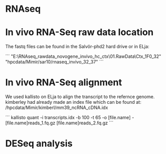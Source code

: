 # RNAseq

# In vivo RNA-Seq raw data location
The fastq files can be found in the Salvör-phd2 hard drive or in ELja: 

´´´
"E:\RNAseq_rawdata_novogene_invivo_hc_ctx\01.RawData\Ctx_1F0_32"
"hpcdata/Mimir/sar10/rnaseq_invivo_32_37"
´´´

# In vivo RNA-Seq alignment
We used kallisto on ELja to align the transcript to the refernce genome. 
kimberley had already made an index file which can be found at: /hpcdata/Mimir/kimberl/mm39_ncRNA_cDNA.idx 

´´´
kallisto quant -i transcripts.idx -b 100 -t 65 -o [file.name] - [file.name]reads_1.fq.gz [file.name]reads_2.fq.gz
´´´

# DESeq analysis 


